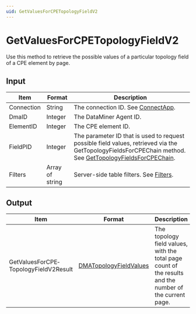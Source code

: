 ```yaml
---
uid: GetValuesForCPETopologyFieldV2
---
```


# GetValuesForCPETopologyFieldV2

Use this method to retrieve the possible values of a particular topology field of a CPE element by page.

## Input

| Item | Format | Description |
|--|--|--|
| Connection | String | The connection ID. See [ConnectApp](xref:ConnectApp). |
| DmaID | Integer | The DataMiner Agent ID. |
| ElementID | Integer | The CPE element ID. |
| FieldPID | Integer | The parameter ID that is used to request possible field values, retrieved via the GetTopologyFieldsForCPEChain method. See [GetTopologyFieldsForCPEChain](xref:GetTopologyFieldsForCPEChain). |
| Filters | Array of string | Server-side table filters. See [Filters](xref:GetTableForParameterFiltered#filters). |

## Output

| Item | Format | Description |
|--|--|--|
| GetValuesForCPE­TopologyFieldV2Result | [DMATopologyFieldValues](xref:DMATopologyFieldValues) | The topology field values, with the total page count of the results and the number of the current page. |
